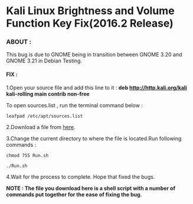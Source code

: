 Kali Linux Brightness and Volume Function Key Fix(2016.2 Release)
===

### ABOUT :

This bug is due to GNOME being in transition between GNOME 3.20 and GNOME 3.21 in Debian Testing.

#### FIX :

1.Open your source file and add this line to it : 
**deb http://http.kali.org/kali kali-rolling main contrib non-free**

To open sources.list , run the terminal command below :
	
	leafpad /etc/apt/sources.list

2.Download a file from [here](https://drive.google.com/file/d/0B6tK150jyMyOdVVvejZJeXF1SzA/view?usp=sharing).

3.Change the current directory to where the file is located.Run following commands :

	chmod 755 Run.sh

	./Run.sh

4.Wait for the process to complete. Hope that fixed the bugs.

**NOTE : The file you download here is a shell script with a number of commands put together for the ease of fixing the bug.**
	

